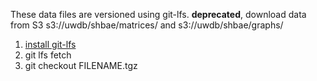 
These data files are versioned using git-lfs. __deprecated__, download data from S3 s3://uwdb/shbae/matrices/ and s3://uwdb/shbae/graphs/

1. [install git-lfs](https://git-lfs.github.com/)
2. git lfs fetch
3. git checkout FILENAME.tgz 
